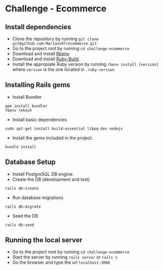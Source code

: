 # Challenge - Ecommerce

## Install dependencies
* Clone the repository by running `git clone git@github.com:Marianx97/ecommerce.git`
* Go to the project root by running `cd challenge-ecommerce`
* Download and install [Rbenv](https://github.com/rbenv/rbenv).
* Download and install [Ruby-Build](https://github.com/rbenv/ruby-build).
* Install the appropiate Ruby version by running `rbenv install [version]` where `version` is the one located in `.ruby-version`

## Installing Rails gems
* Install Bundler
```
gem install bundler
rbenv rehash
```
* Install basic dependencies
```
sudo apt-get install build-essential libpq-dev nodejs
```
* Install the gems included in the project.
```
bundle install
```

## Database Setup
* Install PostgreSQL DB engine.
* Create the DB (development and test)
```
rails db:create
```
* Run database migrations
```
rails db:migrate
```
* Seed the DB
```
rails db:seed
```

## Running the local server
* Go to the project root by running `cd challenge-ecommerce`
* Start the server by running `rails server` or `rails s`
* Go the browser and type the url `localhost:3000`
